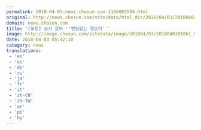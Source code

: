 ```yaml
---
permalink: 2018-04-03-news.chosun.com-1166083594.html
original: http://news.chosun.com/site/data/html_dir/2018/04/03/2018040301928.html
domain: news.chosun.com
title: '[포토] 소시 윤아 ''엔딩없는 청순미'''
image: http://image.chosun.com/sitedata/image/201804/03/2018040301861_0.jpg
date: 2018-04-03 05:42:10
category: news
translations: 
 - 'en'
 - 'es'
 - 'de'
 - 'ru'
 - 'ja'
 - 'fr'
 - 'it'
 - 'zh-CN'
 - 'zh-TW'
 - 'ar'
 - 'pt'
 - 'hy'
---
```


